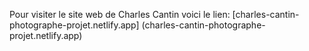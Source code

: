 Pour visiter le site web de Charles Cantin voici le lien: [charles-cantin-photographe-projet.netlify.app] (charles-cantin-photographe-projet.netlify.app)

